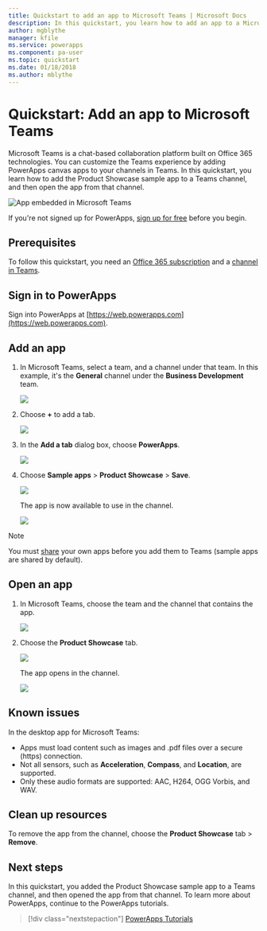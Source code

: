 ```yaml
---
title: Quickstart to add an app to Microsoft Teams | Microsoft Docs
description: In this quickstart, you learn how to add an app to a Microsoft Teams channel so that people you've shared the app with can open it in that channel.
author: mgblythe
manager: kfile
ms.service: powerapps
ms.component: pa-user
ms.topic: quickstart
ms.date: 01/18/2018
ms.author: mblythe
---
```


# Quickstart: Add an app to Microsoft Teams

Microsoft Teams is a chat-based collaboration platform built on Office 365 technologies. You can customize the Teams experience by adding PowerApps canvas apps to your channels in Teams. In this quickstart, you learn how to add the Product Showcase sample app to a Teams channel, and then open the app from that channel. 

![App embedded in Microsoft Teams](./media/open-app-embedded-in-teams/embedded-app.png)

If you're not signed up for PowerApps, [sign up for free](https://web.powerapps.com/signup?redirect=marketing&email=) before you begin.

## Prerequisites

To follow this quickstart, you need an [Office 365 subscription](https://signup.microsoft.com/Signup?OfferId=467eab54-127b-42d3-b046-3844b860bebf&dl=O365_BUSINESS_PREMIUM&ali=1) and a [channel in Teams](https://www.youtube.com/watch?v=he2f1quaR7M).

## Sign in to PowerApps

Sign into PowerApps at [https://web.powerapps.com](https://web.powerapps.com).

## Add an app

1. In Microsoft Teams, select a team, and a channel under that team. In this example, it's the **General** channel under the **Business Development** team.

    ![](./media/open-app-embedded-in-teams/teams-select-channel.png)

2. Choose **+** to add a tab.

    ![](./media/open-app-embedded-in-teams/teams-add-tab.png)

3. In the **Add a tab** dialog box, choose **PowerApps**.

    ![](./media/open-app-embedded-in-teams/add-a-tab.png)

4. Choose **Sample apps** > **Product Showcase** > **Save**.

    ![](./media/open-app-embedded-in-teams/select-an-app.png)

    The app is now available to use in the channel.

    ![](./media/open-app-embedded-in-teams/app-in-channel.png)

> [!NOTE]
> You must [share](../maker/canvas-apps/share-app.md) your own apps before you add them to Teams (sample apps are shared by default).

## Open an app

1. In Microsoft Teams, choose the team and the channel that contains the app.

    ![](./media/open-app-embedded-in-teams/teams-select-channel.png)

2. Choose the **Product Showcase** tab.

    ![](./media/open-app-embedded-in-teams/open-tab.png)

    The app opens in the channel.

    ![](./media/open-app-embedded-in-teams/app-in-channel.png)

## Known issues

In the desktop app for Microsoft Teams:

* Apps must load content such as images and .pdf files over a secure (https) connection.
* Not all sensors, such as **Acceleration**, **Compass**, and **Location**, are supported.
* Only these audio formats are supported: AAC, H264, OGG Vorbis, and WAV.

## Clean up resources

To remove the app from the channel, choose the **Product Showcase** tab > **Remove**.

## Next steps

In this quickstart, you added the Product Showcase sample app to a Teams channel, and then opened the app from that channel. To learn more about PowerApps, continue to the PowerApps tutorials.

> [!div class="nextstepaction"]
> [PowerApps Tutorials](../maker/canvas-apps/get-started-create-from-blank.md)
